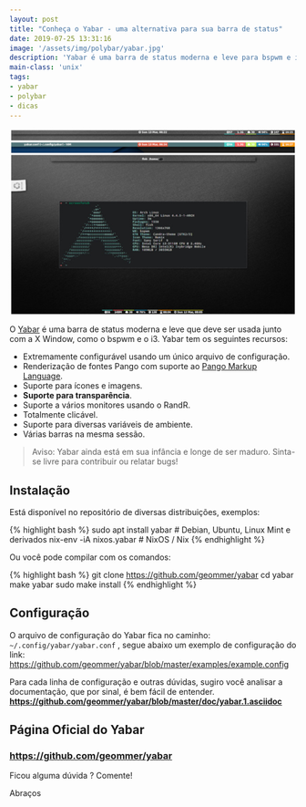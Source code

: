 ```yaml
---
layout: post
title: "Conheça o Yabar - uma alternativa para sua barra de status"
date: 2019-07-25 13:31:16
image: '/assets/img/polybar/yabar.jpg'
description: 'Yabar é uma barra de status moderna e leve para bspwm e i3wm .'
main-class: 'unix'
tags:
- yabar
- polybar
- dicas
---
```


![Yabar](/assets/img/polybar/yabar.jpg)

O [Yabar](https://github.com/geommer/yabar) é uma barra de status moderna e leve que deve ser usada junto com a X Window, como o bspwm e o i3. Yabar tem os seguintes recursos:

+ Extremamente configurável usando um único arquivo de configuração.
+ Renderização de fontes Pango com suporte ao [Pango Markup Language](https://developer.gnome.org/pango/stable/PangoMarkupFormat.html).
+ Suporte para ícones e imagens.
+ **Suporte para transparência**.
+ Suporte a vários monitores usando o RandR.
+ Totalmente clicável.
+ Suporte para diversas variáveis de ambiente.
+ Várias barras na mesma sessão.

> Aviso: Yabar ainda está em sua infância e longe de ser maduro. Sinta-se livre para contribuir ou relatar bugs!

## Instalação

Está disponível no repositório de diversas distribuições, exemplos:

{% highlight bash %}
sudo apt install yabar # Debian, Ubuntu, Linux Mint e derivados
nix-env -iA nixos.yabar # NixOS / Nix
{% endhighlight %}

Ou você pode compilar com os comandos:

{% highlight bash %}
git clone https://github.com/geommer/yabar
cd yabar
make yabar
sudo make install
{% endhighlight %}

<script async src="https://pagead2.googlesyndication.com/pagead/js/adsbygoogle.js"></script>
<!-- Informat -->
<ins class="adsbygoogle"
     style="display:block"
     data-ad-client="ca-pub-2838251107855362"
     data-ad-slot="2327980059"
     data-ad-format="auto"
     data-full-width-responsive="true"></ins>
<script>
(adsbygoogle = window.adsbygoogle || []).push({});
</script>

## Configuração

O arquivo de configuração do Yabar fica no caminho: `~/.config/yabar/yabar.conf` , segue abaixo um exemplo de configuração do link:
<https://github.com/geommer/yabar/blob/master/examples/example.config>

Para cada linha de configuração e outras dúvidas, sugiro você analisar a documentação, que por sinal, é bem fácil de entender.
**<https://github.com/geommer/yabar/blob/master/doc/yabar.1.asciidoc>**

## Página Oficial do Yabar
### <https://github.com/geommer/yabar>

Ficou alguma dúvida ? Comente!

Abraços
    
